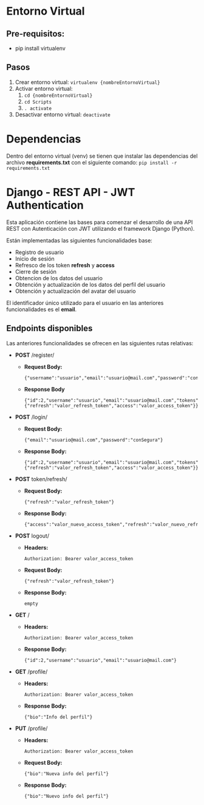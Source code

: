 # Entorno Virtual
## Pre-requisitos:
- pip install virtualenv
## Pasos
1. Crear entorno virtual: `virtualenv {nombreEntornoVirtual}`
2. Activar entorno virtual:
    1. `cd {nombreEntornoVirtual}`
    2. `cd Scripts`
    3. `. activate`
3. Desactivar entorno virtual: `deactivate`

# Dependencias
Dentro del entorno virtual (venv) se tienen que instalar las dependencias del archivo **requirements.txt** con el siguiente comando: `pip install -r requirements.txt`

# Django - REST API - JWT Authentication
Esta aplicación contiene las bases para comenzar el desarrollo de una API REST con Autenticación con JWT utilizando el framework Django (Python).

Están implementadas las siguientes funcionalidades base:
- Registro de usuario
- Inicio de sesión
- Refresco de los token **refresh** y **access**
- Cierre de sesión
- Obtencion de los datos del usuario
- Obtención y actualización de los datos del perfil del usuario
- Obtención y actualización del avatar del usuario

El identificador único utilizado para el usuario en las anteriores funcionalidades es el **email**.

## Endpoints disponibles
Las anteriores funcionalidades se ofrecen en las siguientes rutas relativas:
- **POST** /register/ 
    - **Request Body:** <pre>`{"username":"usuario","email":"usuario@mail.com","password":"conSegura"}`</pre>
    - **Response Body** <pre>```{"id":2,"username":"usuario","email":"usuario@mail.com","tokens":{"refresh":"valor_refresh_token","access":"valor_access_token"}}```</pre>

- **POST** /login/
    - **Request Body:** <pre>```{"email":"usuario@mail.com","password":"conSegura"}```</pre>
    - **Response Body:** <pre>```{"id":2,"username":"usuario","email":"usuario@mail.com","tokens":{"refresh":"valor_refresh_token","access":"valor_access_token"}}```</pre>

- **POST** token/refresh/
    - **Request Body:** <pre>```{"refresh":"valor_refresh_token"}```</pre>
    - **Response Body:** <pre>```{"access":"valor_nuevo_access_token","refresh":"valor_nuevo_refresh_token"}```</pre>

- **POST** logout/
    - **Headers:** <pre>`Authorization: Bearer valor_access_token`</pre>
    - **Request Body:** <pre>```{"refresh":"valor_refresh_token"}```</pre>
    - **Response Body:** <pre>```empty```</pre>

- **GET** /
    - **Headers:** <pre>`Authorization: Bearer valor_access_token`</pre>
    - **Response Body:** <pre>```{"id":2,"username":"usuario","email":"usuario@mail.com"}```</pre>

- **GET** /profile/
    - **Headers:** <pre>`Authorization: Bearer valor_access_token`</pre>
    - **Response Body:** <pre>```{"bio":"Info del perfil"}```</pre>

- **PUT** /profile/
    - **Headers:** <pre>`Authorization: Bearer valor_access_token`</pre>
    - **Request Body:** <pre>```{"bio":"Nueva info del perfil"}```</pre>
    - **Response Body:** <pre>```{"bio":"Nuevo info del perfil"}```</pre>


